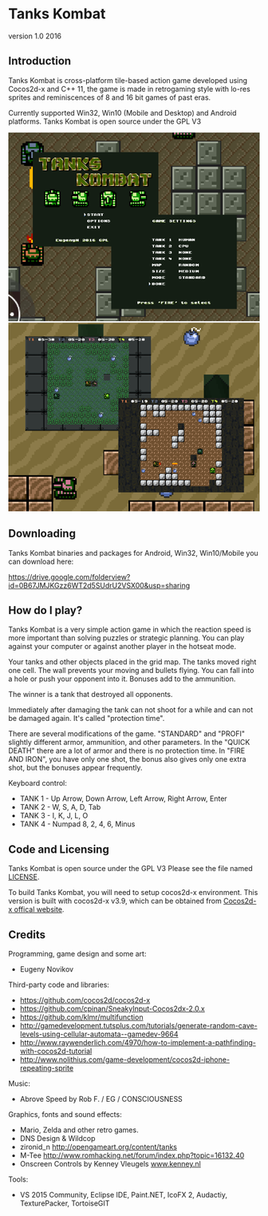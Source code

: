 # Tanks Kombat
	
version 1.0 2016

## Introduction

Tanks Kombat is cross-platform tile-based action game developed using Cocos2d-x and C++ 11, 
the game is made in retrogaming style with lo-res sprites and reminiscences of 8 and 16 bit games of past eras.

Currently supported Win32, Win10 (Mobile and Desktop) and Android platforms. Tanks Kombat is open source under the GPL V3

![Title](/Screenshots/a.png?raw=true)
![Gameplay](/Screenshots/b.png?raw=true)

## Downloading

Tanks Kombat binaries and packages for Android, Win32, Win10/Mobile you can download here:

https://drive.google.com/folderview?id=0B67JMJKGzz6WT2d5SUdrU2VSX00&usp=sharing

## How do I play?

Tanks Kombat is a very simple action game in which the reaction speed is more important than solving puzzles or strategic planning. You can play against your computer or against another player in the hotseat mode.

Your tanks and other objects placed in the grid map. The tanks moved right one cell. The wall prevents your moving and bullets flying. You can fall into a hole or push your opponent into it. Bonuses add to the ammunition.

The winner is a tank that destroyed all opponents.

Immediately after damaging the tank can not shoot for a while and can not be damaged again. It's called "protection time".

There are several modifications of the game. "STANDARD" and "PROFI" slightly different armor, ammunition, and other parameters. In the "QUICK DEATH" there are a lot of armor and there is no protection time. In "FIRE AND IRON", you have only one shot, the bonus also gives only one extra shot, but the bonuses appear frequently.

Keyboard control:

* TANK 1 - Up Arrow, Down Arrow, Left Arrow, Right Arrow, Enter
* TANK 2 - W, S, A, D, Tab
* TANK 3 - I, K, J, L, O
* TANK 4 - Numpad 8, 2, 4, 6, Minus

## Code and Licensing

Tanks Kombat is open source under the GPL V3
Please see the file named [LICENSE](LICENSE).

To build Tanks Kombat, you will need to setup cocos2d-x environment. This version is built with cocos2d-x v3.9, which can be obtained from [Cocos2d-x offical website](http://www.cocos2d-x.org/filedown/cocos2d-x-3.9.zip).

## Credits

Programming, game design and some art:

* Eugeny Novikov

Third-party code and libraries:
* https://github.com/cocos2d/cocos2d-x
* https://github.com/cpinan/SneakyInput-Cocos2dx-2.0.x
* https://github.com/klmr/multifunction
* http://gamedevelopment.tutsplus.com/tutorials/generate-random-cave-levels-using-cellular-automata--gamedev-9664
* http://www.raywenderlich.com/4970/how-to-implement-a-pathfinding-with-cocos2d-tutorial
* http://www.nolithius.com/game-development/cocos2d-iphone-repeating-sprite

Music:
* Abrove Speed by Rob F. / EG / CONSCIOUSNESS
	
Graphics, fonts and sound effects:
* Mario, Zelda and other retro games.
* DNS Design & Wildcop
* zironid_n http://opengameart.org/content/tanks
* M-Tee http://www.romhacking.net/forum/index.php?topic=16132.40
* Onscreen Controls by Kenney Vleugels www.kenney.nl

Tools:
* VS 2015 Community, Eclipse IDE, Paint.NET, IcoFX 2, Audactiy, TexturePacker, TortoiseGIT
